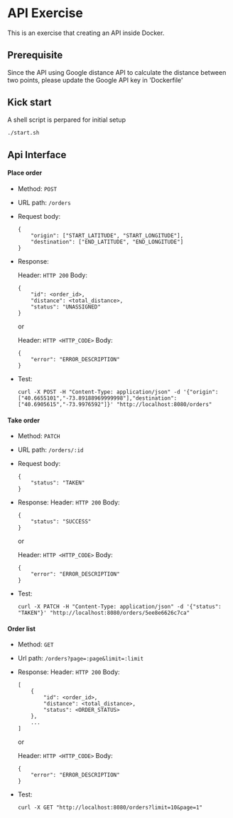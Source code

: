 # API Exercise
This is an exercise that creating an API inside Docker.

## Prerequisite
Since the API using Google distance API to calculate the distance between two points, please update the Google API key in 'Dockerfile'

## Kick start
A shell script is perpared for initial setup
```bash
./start.sh
```

## Api Interface
#### Place order

  - Method: `POST`
  - URL path: `/orders`
  - Request body:

    ```
    {
        "origin": ["START_LATITUDE", "START_LONGITUDE"],
        "destination": ["END_LATITUDE", "END_LONGITUDE"]
    }
    ```

  - Response:

    Header: `HTTP 200`
    Body:
      ```
      {
          "id": <order_id>,
          "distance": <total_distance>,
          "status": "UNASSIGNED"
      }
      ```
    or

    Header: `HTTP <HTTP_CODE>`
    Body:

      ```
      {
          "error": "ERROR_DESCRIPTION"
      }
      ```

  - Test:
      ```
      curl -X POST -H "Content-Type: application/json" -d '{"origin": ["40.6655101","-73.89188969999998"],"destination": ["40.6905615","-73.9976592"]}' "http://localhost:8080/orders"
      ```

#### Take order

  - Method: `PATCH`
  - URL path: `/orders/:id`
  - Request body:
    ```
    {
        "status": "TAKEN"
    }
    ```
  - Response:
    Header: `HTTP 200`
    Body:
      ```
      {
          "status": "SUCCESS"
      }
      ```
    or

    Header: `HTTP <HTTP_CODE>`
    Body:
      ```
      {
          "error": "ERROR_DESCRIPTION"
      }
      ```

  - Test:
      ```
      curl -X PATCH -H "Content-Type: application/json" -d '{"status": "TAKEN"}' "http://localhost:8080/orders/5ee8e6626c7ca"
      ```

#### Order list

  - Method: `GET`
  - Url path: `/orders?page=:page&limit=:limit`
  - Response:
    Header: `HTTP 200`
    Body:
      ```
      [
          {
              "id": <order_id>,
              "distance": <total_distance>,
              "status": <ORDER_STATUS>
          },
          ...
      ]
      ```

    or

    Header: `HTTP <HTTP_CODE>` Body:

    ```
    {
        "error": "ERROR_DESCRIPTION"
    }
    ```
    
  - Test:
      ```
      curl -X GET "http://localhost:8080/orders?limit=10&page=1"
      ```
